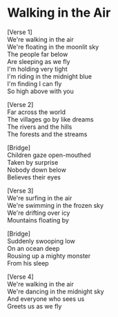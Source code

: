 # Walking in the Air

[Verse 1]  
We're walking in the air  
We're floating in the moonlit sky  
The people far below  
Are sleeping as we fly  
I'm holding very tight  
I'm riding in the midnight blue  
I'm finding I can fly  
So high above with you  

[Verse 2]  
Far across the world  
The villages go by like dreams  
The rivers and the hills  
The forests and the streams  

[Bridge]  
Children gaze open-mouthed  
Taken by surprise  
Nobody down below  
Believes their eyes  

[Verse 3]  
We're surfing in the air  
We're swimming in the frozen sky  
We're drifting over icy  
Mountains floating by  

[Bridge]  
Suddenly swooping low  
On an ocean deep  
Rousing up a mighty monster  
From his sleep  

[Verse 4]  
We're walking in the air  
We're dancing in the midnight sky  
And everyone who sees us  
Greets us as we fly  
